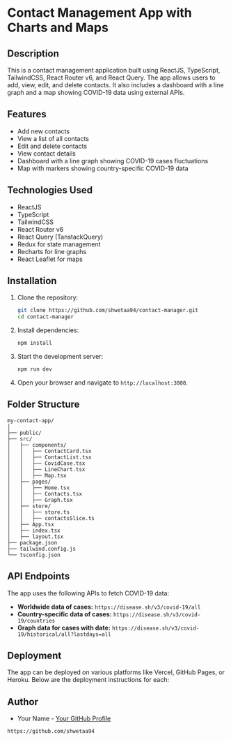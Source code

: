 # Contact Management App with Charts and Maps

## Description

This is a contact management application built using ReactJS, TypeScript, TailwindCSS, React Router v6, and React Query. The app allows users to add, view, edit, and delete contacts. It also includes a dashboard with a line graph and a map showing COVID-19 data using external APIs.

## Features

- Add new contacts
- View a list of all contacts
- Edit and delete contacts
- View contact details
- Dashboard with a line graph showing COVID-19 cases fluctuations
- Map with markers showing country-specific COVID-19 data

## Technologies Used

- ReactJS
- TypeScript
- TailwindCSS
- React Router v6
- React Query (TanstackQuery)
- Redux for state management
- Recharts for line graphs
- React Leaflet for maps

## Installation

1. Clone the repository:

   ```bash
   git clone https://github.com/shwetaa94/contact-manager.git
   cd contact-manager
   ```

2. Install dependencies:

   ```bash
   npm install
   ```

3. Start the development server:

   ```bash
   npm run dev
   ```

4. Open your browser and navigate to `http://localhost:3000`.

## Folder Structure

```
my-contact-app/
│
├── public/
├── src/
│   ├── components/
│   │   ├── ContactCard.tsx
│   │   ├── ContactList.tsx
│   │   ├── CovidCase.tsx
│   │   ├── LineChart.tsx
│   │   ├── Map.tsx
│   ├── pages/
│   │   ├── Home.tsx
│   │   ├── Contacts.tsx
│   │   ├── Graph.tsx
│   ├── store/
│   │   ├── store.ts
│   │   ├── contactsSlice.ts
│   ├── App.tsx
│   ├── index.tsx
│   ├── layout.tsx
├── package.json
├── tailwind.config.js
└── tsconfig.json
```

## API Endpoints

The app uses the following APIs to fetch COVID-19 data:

- **Worldwide data of cases:**
  `https://disease.sh/v3/covid-19/all`
- **Country-specific data of cases:**
  `https://disease.sh/v3/covid-19/countries`
- **Graph data for cases with date:**
  `https://disease.sh/v3/covid-19/historical/all?lastdays=all`

## Deployment

The app can be deployed on various platforms like Vercel, GitHub Pages, or Heroku. Below are the deployment instructions for each:

## Author

- Your Name - [Your GitHub Profile](https://github.com/shwetaa94)

```
https://github.com/shwetaa94

```
